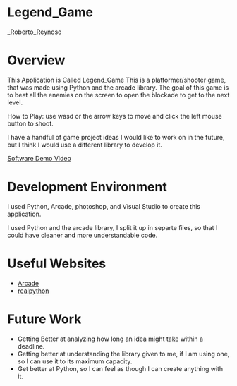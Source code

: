 # Legend_Game
_Roberto_Reynoso
# Overview
This Application is Called Legend_Game
This is a platformer/shooter game, that was made using Python and the arcade library.
The goal of this game is to beat all the enemies on the screen to open the blockade to
get to the next level.

How to Play: use wasd or the arrow keys to move and click the left mouse button to shoot.

I have a handful of game project ideas I would like to work on in the future, but
I think I would use a different library to develop it.

[Software Demo Video](https://youtu.be/FspNoEoSyYg)

# Development Environment

I used Python, Arcade, photoshop, and Visual Studio to create this application.

I used Python and the arcade library, I split it up in separte files, so that
I could have cleaner and more understandable code.

# Useful Websites

* [Arcade](https://api.arcade.academy/resources.html)
* [realpython](https://realpython.com/iterate-through-dictionary-python/)

# Future Work

* Getting Better at analyzing how long an idea might take within a deadline.
* Getting better at understanding the library given to me, if I am using one, so I can use it to its maximum capacity.
* Get better at Python, so I can feel as though I can create anything with it.
